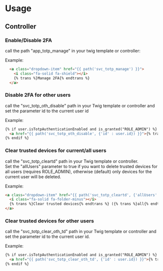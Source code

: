 # Usage

## Controller

### Enable/Disable 2FA

call the path "app_totp_manage" in your twig template or controller:

Example:

```html
  <a class="dropdown-item" href="{{ path('svc_totp_manage') }}">
    <i class="fa-solid fa-shield"></i>
    {% trans %}Manage 2FA{% endtrans %}
  </a>
```

### Disable 2FA for other users

call the "svc_totp_oth_disable" path in your Twig template or controller and set the parameter id to the current user id <br/>

Example:

```html
{% if user.isTotpAuthenticationEnabled and is_granted("ROLE_ADMIN") %}
  <a href="{{ path('svc_totp_oth_disable', {'id' : user.id}) }}">{% trans %}Disable 2FA{% endtrans %}<a/>
{% endif %}
```

### Clear trusted devices for current/all users

call the "svc_totp_cleartd" path in your Twig template or controller. <br/>
Set the "allUsers" parameter to true if you want to delete trusted devices for all users (requires ROLE_ADMIN), otherwise (default) only devices for the current user will be deleted.

Example:

```html
<a class="dropdown-item" href="{{ path('svc_totp_cleartd', {'allUsers' : true} ) }}">
  <i class="fa-solid fa-folder-minus"></i>
  {% trans %}Clear trusted devices{% endtrans %} ({% trans %}all{% endtrans %})
</a>
```

### Clear trusted devices for other users

call the "svc_totp_clear_oth_td" path in your Twig template or controller and set the parameter id to the current user id.

Example:

```html
{% if user.isTotpAuthenticationEnabled and is_granted("ROLE_ADMIN") %}
  <a href="{{ path('svc_totp_clear_oth_td', {'id' : user.id}) }}">{% trans %}Clear TD{% endtrans %}<a/>
{% endif %}
```



